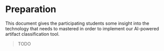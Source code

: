 # Preparation

This document gives the participating students some insight into the technology that needs to mastered in order to implement our AI-powered artifact classification tool.

> TODO
